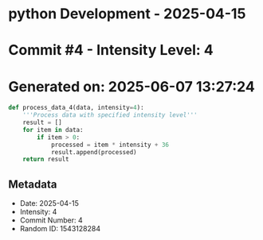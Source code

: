 ﻿# python Development - 2025-04-15
# Commit #4 - Intensity Level: 4
# Generated on: 2025-06-07 13:27:24
```python
def process_data_4(data, intensity=4):
    '''Process data with specified intensity level'''
    result = []
    for item in data:
        if item > 0:
            processed = item * intensity + 36
            result.append(processed)
    return result
```
## Metadata
- Date: 2025-04-15
- Intensity: 4
- Commit Number: 4
- Random ID: 1543128284
